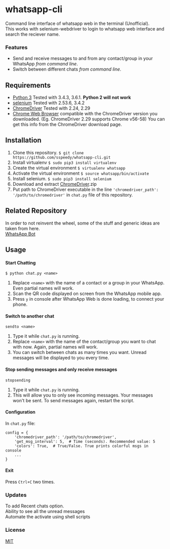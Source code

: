 # whatsapp-cli

Command line interface of whatsapp web in the terminal (Unofficial). </br>
This works with selenium-webdriver to login to whatsapp web interface and search the reciever name.

### Features

  - Send and receive messages to and from any contact/group in your WhatsApp *from command line*.
  - Switch between different chats *from command line*.

## Requirements

- [Python 3](https://www.python.org/downloads) Tested with 3.4.3, 3.6.1. **Python 2 will not work**
- [selenium](http://selenium-python.readthedocs.io/installation.html) Tested with 2.53.6, 3.4.2
- [ChromeDriver](https://sites.google.com/a/chromium.org/chromedriver/downloads) Tested with 2.24, 2.29
- [Chrome Web Browser](https://www.google.com/chrome/browser/desktop) compatible with the ChromeDriver version you downloaded. (Eg. ChromeDriver 2.29 supports Chrome v56-58) You can get this info from the ChromeDriver download page.

## Installation

1.  Clone this repository. `$ git clone https://github.com/sspeedy/whatsapp-cli.git` 
2.  Install virtualenv `$ sudo pip3 install virtualenv`
3.  Create the virtual environment `$ virtualenv whatsapp`
4.  Activate the virtual environment `$ source whatsapp/bin/activate`
5.  Install selenium. `$ sudo pip3 install selenium`
6.  Download and extract [ChromeDriver](https://sites.google.com/a/chromium.org/chromedriver/downloads).zip
7.  Put path to ChromeDriver executable in the line `'chromedriver_path': '/path/to/chromedriver'` in `chat.py` file of this repository.

## Related Repository
In order to not reinvent the wheel, some of the stuff and generic ideas are taken from here. </br>
[WhatsApp Bot](https://github.com/harshitsidhwa/WhatsApp-bot-selenium)

## Usage

#### Start Chatting  

`$ python chat.py <name>`
  
1.  Replace `<name>` with the name of a contact or a group in your WhatsApp. Even partial names will work.
2.  Scan the QR code displayed on screen from the WhatsApp mobile app.
3.  Press `y` in console after WhatsApp Web is done loading, to connect your phone.

#### Switch to another chat

`sendto <name>`

1.  Type it while `chat.py` is running.
1.  Replace `<name>` with the name of the contact/group you want to chat with now. Again, partial names will work.
2.  You can switch between chats as many times you want. Unread messages will be displayed to you every time.

#### Stop sending messages and only receive messages

`stopsending`

1.  Type it while `chat.py` is running.
1.  This will allow you to only see incoming messages. Your messages won't be sent. To send messages again, restart the script.

#### Configuration

In `chat.py` file:

```
config = {
    'chromedriver_path': '/path/to/chromedriver',
    'get_msg_interval': 5,  # Time (seconds). Recommended value: 5
    'colors': True,  # True/False. True prints colorful msgs in console
    ...
}
```

#### Exit

Press `Ctrl+C` two times.

### Updates
To add Recent chats option. </br>
Ability to see all the unread messages </br>
Automate the activate using shell scripts </br>



### License 

[MIT](https://choosealicense.com/licenses/mit/)
